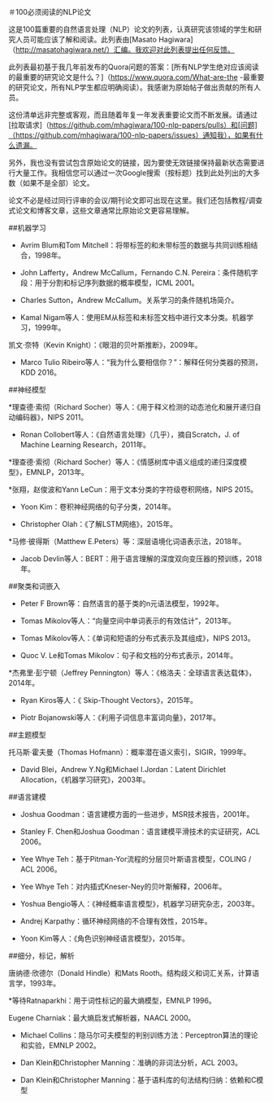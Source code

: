 ＃100必须阅读的NLP论文

这是100篇重要的自然语言处理（NLP）论文的列表，认真研究该领域的学生和研究人员可能应该了解和阅读。此列表由[Masato Hagiwara]（http://masatohagiwara.net/）汇编。我欢迎对此列表提出任何反馈。

此列表最初基于我几年前发布的Quora问题的答案：[所有NLP学生绝对应该阅读的最重要的研究论文是什么？]（https://www.quora.com/What-are-the -最重要的研究论文，所有NLP学生都应明确阅读）。我感谢为原始帖子做出贡献的所有人员。

这份清单远非完整或客观，而且随着年复一年发表重要论文而不断发展。请通过[拉取请求]（https://github.com/mhagiwara/100-nlp-papers/pulls）和[问题]（https://github.com/mhagiwara/100-nlp-papers/issues）通知我），如果有什么遗漏。

另外，我也没有尝试包含原始论文的链接，因为要使无效链接保持最新状态需要进行大量工作。我相信您可以通过一次Google搜索（按标题）找到此处列出的大多数（如果不是全部）论文。

论文不必是经过同行评审的会议/期刊论文即可出现在这里。我们还包括教程/调查式论文和博客文章，这些文章通常比原始论文更容易理解。

##机器学习

* Avrim Blum和Tom Mitchell：将带标签的和未带标签的数据与共同训练相结合，1998年。

* John Lafferty，Andrew McCallum，Fernando C.N. Pereira：条件随机字段：用于分割和标记序列数据的概率模型，ICML 2001。

* Charles Sutton，Andrew McCallum。关系学习的条件随机场简介。

* Kamal Nigam等人：使用EM从标签和未标签文档中进行文本分类。机器学习，1999年。

凯文·奈特（Kevin Knight）：《眼泪的贝叶斯推断》，2009年。

* Marco Tulio Ribeiro等人：“我为什么要相信你？”：解释任何分类器的预测，KDD 2016。

##神经模型

*理查德·索彻（Richard Socher）等人：《用于释义检测的动态池化和展开递归自动编码器》，NIPS 2011。

* Ronan Collobert等人：《自然语言处理》（几乎），摘自Scratch，J. of Machine Learning Research，2011年。

*理查德·索彻（Richard Socher）等人：《情感树库中语义组成的递归深度模型》，EMNLP，2013年。

*张翔，赵俊波和Yann LeCun：用于文本分类的字符级卷积网络，NIPS 2015。

* Yoon Kim：卷积神经网络的句子分类，2014年。

* Christopher Olah：《了解LSTM网络》，2015年。

*马修·彼得斯（Matthew E.Peters）等：深层语境化词语表示法，2018年。

* Jacob Devlin等人：BERT：用于语言理解的深度双向变压器的预训练，2018年。

##聚类和词嵌入

* Peter F Brown等：自然语言的基于类的n元语法模型，1992年。

* Tomas Mikolov等人：“向量空间中单词表示的有效估计”，2013年。

* Tomas Mikolov等人：《单词和短语的分布式表示及其组成》，NIPS 2013。

* Quoc V. Le和Tomas Mikolov：句子和文档的分布式表示，2014年。

*杰弗里·彭宁顿（Jeffrey Pennington）等人：《格洛夫：全球语言表达载体》，2014年。

* Ryan Kiros等人：《 Skip-Thought Vectors》，2015年。

* Piotr Bojanowski等人：《利用子词信息丰富词向量》，2017年。

##主题模型

托马斯·霍夫曼（Thomas Hofmann）：概率潜在语义索引，SIGIR，1999年。

* David Blei，Andrew Y.Ng和Michael I.Jordan：Latent Dirichlet Allocation，《机器学习研究》，2003年。

##语言建模

* Joshua Goodman：语言建模方面的一些进步，MSR技术报告，2001年。

* Stanley F. Chen和Joshua Goodman：语言建模平滑技术的实证研究，ACL 2006。

* Yee Whye Teh：基于Pitman-Yor流程的分层贝叶斯语言模型，COLING / ACL 2006。

* Yee Whye Teh：对内插式Kneser-Ney的贝叶斯解释，2006年。

* Yoshua Bengio等人：《神经概率语言模型》，机器学习研究杂志，2003年。

* Andrej Karpathy：循环神经网络的不合理有效性，2015年。

* Yoon Kim等人：《角色识别神经语言模型》，2015年。

##细分，标记，解析

唐纳德·欣德尔（Donald Hindle）和Mats Rooth。结构歧义和词汇关系，计算语言学，1993年。

*等待Ratnaparkhi：用于词性标记的最大熵模型，EMNLP 1996。

Eugene Charniak：最大熵启发式解析器，NAACL 2000。

* Michael Collins：隐马尔可夫模型的判别训练方法：Perceptron算法的理论和实验，EMNLP 2002。

* Dan Klein和Christopher Manning：准确的非词法分析，ACL 2003。

* Dan Klein和Christopher Manning：基于语料库的句法结构归纳：依赖和C模型
